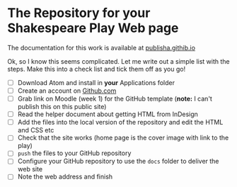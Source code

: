 # The Repository for your Shakespeare Play Web page

The documentation for this work is available at [publisha.githib.io][41511828]

  [41511828]: https://publisha.github.io/pages/create_speare_play_web/ "Look at this on the Publisha web site"

  Ok, so I know this seems complicated. Let me write out a simple list with the steps. Make this into a check list and tick them off as you go!

  - [ ] Download Atom and install in **your** Applications folder
  - [ ] Create an account on [Github.com][fc57320f]
  - [ ] Grab link on Moodle (week 1) for the GitHub template (**note:** I can't publish this on this public site)
  - [ ] Read the helper document about getting HTML from InDesign
  - [ ] Add the files into the local version of the repository and edit the HTML and CSS etc
  - [ ] Check that the site works (home page is the cover image with link to the play)
  - [ ] `push` the files to your GitHub repository
  - [ ] Configure your GitHub repository to use the `docs` folder to deliver the web site
  - [ ] Note the web address and finish

  [fc57320f]: https://www.github.com "Create the account"
